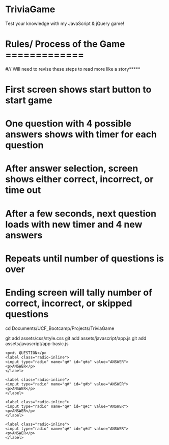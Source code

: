 # TriviaGame
Test your knowledge with my JavaScript &amp; jQuery game!

# Rules/ Process of the Game =============

#// Will need to revise these steps to read more like a story*****

# First screen shows start button to start game

# One question with 4 possible answers shows with timer for each question

# After answer selection, screen shows either correct, incorrect, or time out

# After a few seconds, next question loads with new timer and 4 new answers

# Repeats until number of questions is over

# Ending screen will tally number of correct, incorrect, or skipped questions


<!-- DELETE WHEN SUBMITTING -->

cd Documents/UCF_Bootcamp/Projects/TriviaGame

git add assets/css/style.css
git add assets/javascript/app.js
git add assets/javascript/app-basic.js


<!-- Form building -->

	<p>#. QUESTION</p>
	<label class="radio-inline">
	<input type="radio" name="q#" id="q#a" value="ANSWER">
	<p>ANSWER</p>
	</label>

	<label class="radio-inline">
	<input type="radio" name="q#" id="q#b" value="ANSWER">
	<p>ANSWER</p>
	</label>

	<label class="radio-inline">
	<input type="radio" name="q#" id="q#c" value="ANSWER">
	<p>ANSWER</p>
	</label>

	<label class="radio-inline">
	<input type="radio" name="q#" id="q#d" value="ANSWER">
	<p>ANSWER</p>
	</label>